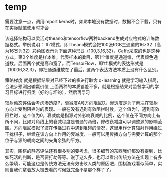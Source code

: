 # temp



需要注意一点，调用import keras时，如果本地没有数据时，数据不会下载，只有在实际赋值使用时才会

该选择结构可以灵活对theano和tensorflow两种backend生成对应格式的训练数据格式。举例说明：'th'模式，即Theano模式会把100张RGB三通道的16×32（高为16宽为32）彩色图表示为下面这种形式（100,3,16,32），Caffe采取的也是这种方式。第0个维度是样本维，代表样本的数目，第1个维度是通道维，代表颜色通道数。后面两个就是高和宽了。而TensorFlow，即'tf'模式的表达形式是（100,16,32,3），即把通道维放在了最后。这两个表达方法本质上没有什么区别。

策略梯度 就是根据结果对已经下过的棋进行取舍 q-learning 就是学习输入棋局，合法步预测出输赢价值 上面两种的本质都差不多，就是根据结果对监督学习的学习目标进行归类（好的与坏的），然后再学习





辐射动态评估会考虑渗透度P，衰减度A和方向阻尼D。渗透度是为了解决在辐射方向上受到阻拦时的表现。一般在没有遇到有效阻拦时候，这个值为1，遇到有效阻拦时，这个值为0。衰减度是指源对外影响衰减的比例，这个值在不同方向上有所不同，比如对角线上的衰减程度是普通的两倍，修改衰减度可以调整源的影响范围。方向阻尼模拟了波在传播过程中遇到阻碍的情况，这里用作计算辐射作用绕过干扰棋子，继续在该方向上作用的衰减度。一般可以用传播方向与需要计算的那个位子与源的朝向之间的夹角余弦的平方。

其实，围棋的静态评估还有很多别的要考虑，很多细节的东西我们都没有提到，比如死活的判断，是否要打劫等等。说了这么多，也可以看出传统方法在实现上有多么繁琐，可能这也是传统方法无法有效击败人类的原因吧，围棋游戏看似简单，实则当我们拿着放大镜去看的时候就完全不是那个样子了。



